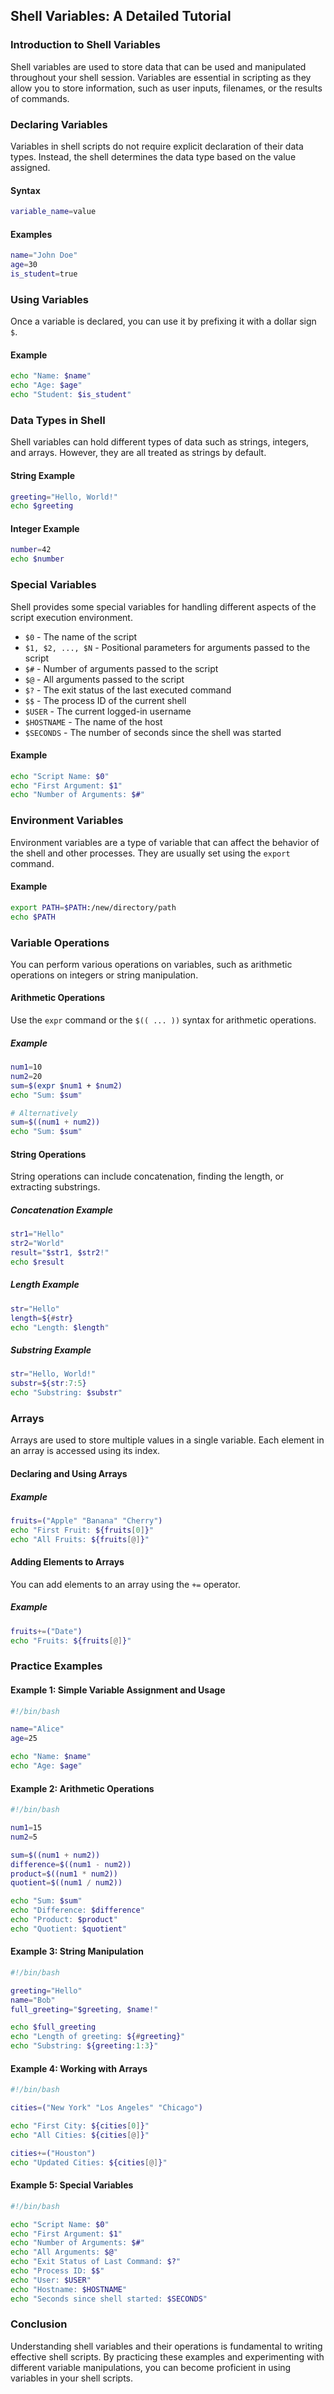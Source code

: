 ## Shell Variables: A Detailed Tutorial

### Introduction to Shell Variables

Shell variables are used to store data that can be used and manipulated throughout your shell session. Variables are essential in scripting as they allow you to store information, such as user inputs, filenames, or the results of commands.

### Declaring Variables

Variables in shell scripts do not require explicit declaration of their data types. Instead, the shell determines the data type based on the value assigned.

#### Syntax
```sh
variable_name=value
```

#### Examples
```sh
name="John Doe"
age=30
is_student=true
```

### Using Variables

Once a variable is declared, you can use it by prefixing it with a dollar sign `$`.

#### Example
```sh
echo "Name: $name"
echo "Age: $age"
echo "Student: $is_student"
```

### Data Types in Shell

Shell variables can hold different types of data such as strings, integers, and arrays. However, they are all treated as strings by default.

#### String Example
```sh
greeting="Hello, World!"
echo $greeting
```

#### Integer Example
```sh
number=42
echo $number
```

### Special Variables

Shell provides some special variables for handling different aspects of the script execution environment.

- `$0` - The name of the script
- `$1, $2, ..., $N` - Positional parameters for arguments passed to the script
- `$#` - Number of arguments passed to the script
- `$@` - All arguments passed to the script
- `$?` - The exit status of the last executed command
- `$$` - The process ID of the current shell
- `$USER` - The current logged-in username
- `$HOSTNAME` - The name of the host
- `$SECONDS` - The number of seconds since the shell was started

#### Example
```sh
echo "Script Name: $0"
echo "First Argument: $1"
echo "Number of Arguments: $#"
```

### Environment Variables

Environment variables are a type of variable that can affect the behavior of the shell and other processes. They are usually set using the `export` command.

#### Example
```sh
export PATH=$PATH:/new/directory/path
echo $PATH
```

### Variable Operations

You can perform various operations on variables, such as arithmetic operations on integers or string manipulation.

#### Arithmetic Operations

Use the `expr` command or the `$(( ... ))` syntax for arithmetic operations.

##### Example
```sh
num1=10
num2=20
sum=$(expr $num1 + $num2)
echo "Sum: $sum"

# Alternatively
sum=$((num1 + num2))
echo "Sum: $sum"
```

#### String Operations

String operations can include concatenation, finding the length, or extracting substrings.

##### Concatenation Example
```sh
str1="Hello"
str2="World"
result="$str1, $str2!"
echo $result
```

##### Length Example
```sh
str="Hello"
length=${#str}
echo "Length: $length"
```

##### Substring Example
```sh
str="Hello, World!"
substr=${str:7:5}
echo "Substring: $substr"
```

### Arrays

Arrays are used to store multiple values in a single variable. Each element in an array is accessed using its index.

#### Declaring and Using Arrays

##### Example
```sh
fruits=("Apple" "Banana" "Cherry")
echo "First Fruit: ${fruits[0]}"
echo "All Fruits: ${fruits[@]}"
```

#### Adding Elements to Arrays

You can add elements to an array using the `+=` operator.

##### Example
```sh
fruits+=("Date")
echo "Fruits: ${fruits[@]}"
```

### Practice Examples

#### Example 1: Simple Variable Assignment and Usage

```sh
#!/bin/bash

name="Alice"
age=25

echo "Name: $name"
echo "Age: $age"
```

#### Example 2: Arithmetic Operations

```sh
#!/bin/bash

num1=15
num2=5

sum=$((num1 + num2))
difference=$((num1 - num2))
product=$((num1 * num2))
quotient=$((num1 / num2))

echo "Sum: $sum"
echo "Difference: $difference"
echo "Product: $product"
echo "Quotient: $quotient"
```

#### Example 3: String Manipulation

```sh
#!/bin/bash

greeting="Hello"
name="Bob"
full_greeting="$greeting, $name!"

echo $full_greeting
echo "Length of greeting: ${#greeting}"
echo "Substring: ${greeting:1:3}"
```

#### Example 4: Working with Arrays

```sh
#!/bin/bash

cities=("New York" "Los Angeles" "Chicago")

echo "First City: ${cities[0]}"
echo "All Cities: ${cities[@]}"

cities+=("Houston")
echo "Updated Cities: ${cities[@]}"
```

#### Example 5: Special Variables

```sh
#!/bin/bash

echo "Script Name: $0"
echo "First Argument: $1"
echo "Number of Arguments: $#"
echo "All Arguments: $@"
echo "Exit Status of Last Command: $?"
echo "Process ID: $$"
echo "User: $USER"
echo "Hostname: $HOSTNAME"
echo "Seconds since shell started: $SECONDS"
```

### Conclusion

Understanding shell variables and their operations is fundamental to writing effective shell scripts. By practicing these examples and experimenting with different variable manipulations, you can become proficient in using variables in your shell scripts.